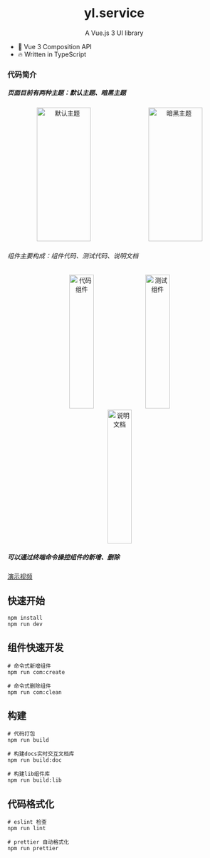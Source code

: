 <h1 style="width:50vw; text-align:center;">yl.service</h1>

<p align="center" style="width:50vw;">A Vue.js 3 UI library</p>

- 💪 Vue 3 Composition API
- 🔥 Written in TypeScript

### 代码简介

##### 页面目前有两种主题：默认主题、暗黑主题

<center>
    <img src="https://raw.githubusercontent.com/YuNiling/images/main/custom-components-library/20221214103057.png?token=GHSAT0AAAAAAB4DDDTQ7W5Z4ZCOHJZE7Y2MY4ZICDQ" width="49%" height="300" alt="默认主题">
    <img src="https://raw.githubusercontent.com/YuNiling/images/main/custom-components-library/20221214103153.png?token=GHSAT0AAAAAAB4DDDTQLAA2BIGGALKB4NS6Y4ZICUA" width="49%" height="300" alt="暗黑主题">
</center>

###### 组件主要构成：组件代码、测试代码、说明文档

<center>
<img src="https://raw.githubusercontent.com/YuNiling/images/main/custom-components-library/20221214103326.png?token=GHSAT0AAAAAAB4DDDTRD6VDEBXUBIB5VY4GY4ZIG4Q" width="33%" height="300" alt="代码组件">
<img src="https://raw.githubusercontent.com/YuNiling/images/main/custom-components-library/20221214103407.png?token=GHSAT0AAAAAAB4DDDTQQCYRJAH4ZMVOO64IY4ZII3Q" width="33%" height="300" alt="测试组件">
<img src="https://raw.githubusercontent.com/YuNiling/images/main/custom-components-library/20221214103456.png?token=GHSAT0AAAAAAB4DDDTR5ZXBEOK547NRECSMY4ZIJ2A" width="33%" height="300" alt="说明文档">
</center>

##### 可以通过终端命令操控组件的新增、删除

[演示视频](https://user-images.githubusercontent.com/12172868/145698280-730751be-a3f8-4989-abc2-dcf467362fb1.mp4)

###

## 快速开始

    npm install
    npm run dev

## 组件快速开发

    # 命令式新增组件
    npm run com:create

    # 命令式删除组件
    npm run com:clean

## 构建

    # 代码打包
    npm run build

    # 构建docs实时交互文档库
    npm run build:doc

    # 构建lib组件库
    npm run build:lib

## 代码格式化

    # eslint 检查
    npm run lint

    # prettier 自动格式化
    npm run prettier
